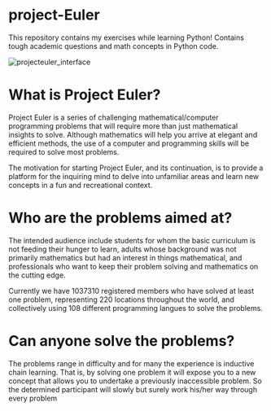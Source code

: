 # project-Euler
This repository contains my exercises while learning Python!
Contains tough academic questions and math concepts in Python code.


![projecteuler_interface](https://user-images.githubusercontent.com/90261350/165926469-49c4354d-cd08-43d2-ba02-6ecf7057a582.png)





# What is Project Euler?


Project Euler is a series of challenging mathematical/computer programming problems that will require more than just mathematical insights to solve. Although mathematics will help you arrive at elegant and efficient methods, the use of a computer and programming skills will be required to solve most problems.

The motivation for starting Project Euler, and its continuation, is to provide a platform for the inquiring mind to delve into unfamiliar areas and learn new concepts in a fun and recreational context.



# Who are the problems aimed at?


The intended audience include students for whom the basic curriculum is not feeding their hunger to learn, adults whose background was not primarily mathematics but had an interest in things mathematical, and professionals who want to keep their problem solving and mathematics on the cutting edge.

Currently we have 1037310 registered members who have solved at least one problem, representing 220 locations throughout the world, and collectively using 108 different programming langues to solve the problems.



# Can anyone solve the problems?


The problems range in difficulty and for many the experience is inductive chain learning. That is, by solving one problem it will expose you to a new concept that allows you to undertake a previously inaccessible problem. So the determined participant will slowly but surely work his/her way through every problem

